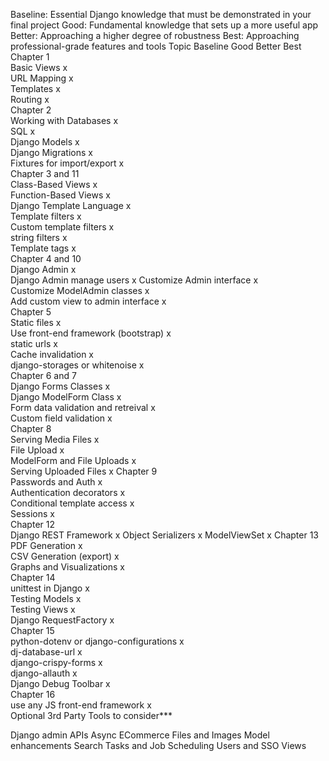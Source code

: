 Baseline: Essential Django knowledge that must be demonstrated in your final project
Good: Fundamental knowledge that sets up a more useful app
Better: Approaching a higher degree of robustness
Best: Approaching professional-grade features and tools
Topic	Baseline	Good	Better	Best
Chapter 1				
Basic Views	x			
URL Mapping	x			
Templates	x			
Routing	x			
Chapter 2				
Working with Databases	x			
SQL	x			
Django Models	x			
Django Migrations	x			
Fixtures for import/export		x		
Chapter 3 and 11				
Class-Based Views	x			
Function-Based Views	x			
Django Template Language	x			
Template filters	x			
Custom template filters			x	
string filters		x		
Template tags	x			
Chapter 4 and 10				
Django Admin	x			
Django Admin manage users				x
Customize Admin interface		x		
Customize ModelAdmin classes		x		
Add custom view to admin interface			x	
Chapter 5				
Static files	x			
Use front-end framework (bootstrap)		x		
static urls	x			
Cache invalidation		x		
django-storages or whitenoise			x	
Chapter 6 and 7				
Django Forms Classes	x			
Django ModelForm Class	x			
Form data validation and retreival	x			
Custom field validation		x		
Chapter 8				
Serving Media Files		x		
File Upload	x			
ModelForm and File Uploads			x	
Serving Uploaded Files				x
Chapter 9				
Passwords and Auth		x		
Authentication decorators		x		
Conditional template access		x		
Sessions	x			
Chapter 12				
Django REST Framework				x
Object Serializers				x
ModelViewSet				x
Chapter 13				
PDF Generation	x			
CSV Generation (export)	x			
Graphs and Visualizations	x			
Chapter 14				
unittest in Django	x			
Testing Models	x			
Testing Views		x		
Django RequestFactory		x		
Chapter 15				
python-dotenv or django-configurations	x			
dj-database-url		x		
django-crispy-forms	x			
django-allauth			x	
Django Debug Toolbar		x		
Chapter 16				
use any JS front-end framework			x	
Optional 3rd Party Tools to consider***

Django admin
APIs
Async
ECommerce
Files and Images
Model enhancements
Search
Tasks and Job Scheduling
Users and SSO
Views